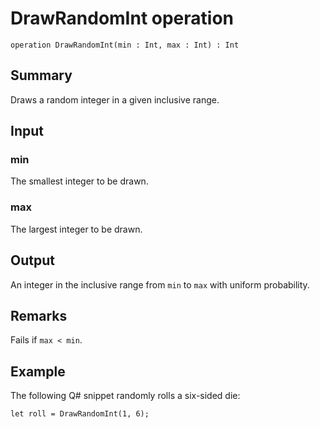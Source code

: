 # DrawRandomInt operation

`operation DrawRandomInt(min : Int, max : Int) : Int`

## Summary
Draws a random integer in a given inclusive range.

## Input
### min
The smallest integer to be drawn.
### max
The largest integer to be drawn.

## Output
An integer in the inclusive range from `min` to `max` with uniform
probability.

## Remarks
Fails if `max < min`.

## Example
The following Q# snippet randomly rolls a six-sided die:
```qsharp
let roll = DrawRandomInt(1, 6);
```
